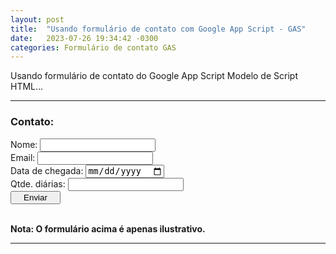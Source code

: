 ```yaml
---
layout: post
title:  "Usando formulário de contato com Google App Script - GAS"
date:   2023-07-26 19:34:42 -0300
categories: Formulário de contato GAS
---
```


Usando formulário de contato do Google App Script Modelo de Script HTML...  

---
<section>
<h3>Contato:</h3>
<form>
      <label for="nome">Nome:</label>
      <input class="w3-input" type="text" id="nome" name="nome" required>
      <br>
      <label for="email">Email:</label>
      <input class="w3-input" type="email" id="email" name="email" required>
      <br>
      <label for="email">Data de chegada:</label>
      <input class="w3-input" type="date" id="data-dir" name="data-dir" required>
      <br>
      <label for="email">Qtde. diárias:</label>
      <input class="w3-input" type="number" id="diarias" name="diarias" step="1" required>
      <br>
      <input style="width: 80px;" class="w3-input" type="submit" value="Enviar" onclick="handleFormSubmit(event)">
    </form>
    <script>
      function handleFormSubmit(event) {
        event.preventDefault();
        var nome = document.getElementById("nome").value;
        var email = document.getElementById("email").value;
        var inicioReserva = document.getElementById("data-dir").value;
        var qtde = document.getElementById("diarias").value;
        // Chame abaixo sua função hospedada no GAS
        //google.script.run.onSubmitForm({nome: nome, email: email, checkin: inicioReserva, qtdeDiarias: qtde});
        document.getElementById("nome").value = "";
        document.getElementById("email").value = "";
        document.getElementById("data-dir").value = "";
        document.getElementById("diarias").value = "";
        alert("Formulário enviado com sucesso!");
      }
    </script>
    <br />
    <strong>Nota: O formulário acima é apenas ilustrativo.</strong>
    </section>

---
